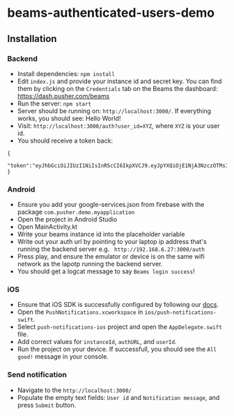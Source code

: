 # beams-authenticated-users-demo

## Installation

### Backend

- Install dependencies: `npm install`
- Edit `index.js` and provide your instance id and secret key. You can find them by clicking on the `Credentials` tab on the Beams the dashboard: https://dash.pusher.com/beams
- Run the server: `npm start`
- Server should be running on: `http://localhost:3000/`. If everything works, you should see: Hello World!
- Visit: `http://localhost:3000/auth?user_id=XYZ`, where `XYZ` is your user id.
- You should receive a token back:

```
{
  "token":"eyJhbGciOiJIUzI1NiIsInR5cCI6IkpXVCJ9.eyJpYXQiOjE1NjA3NzczOTMsImV4cCI6MTU2MDg2Mzc5MywiaXNzIjoiaHR0cHM6Ly9ZWVkucHVzaG5vdGlmaWNhdGlvbnMucHVzaGVyLmNvbSIsInN1YiI6IlhZWiJ9.90f4EZTAEsd6t6wQJTxTEN7E2x9rsX2W1Emoae394W4"
}
```


### Android

* Ensure you add your google-services.json from firebase with the package `com.pusher.demo.myapplication`
* Open the project in Android Studio
* Open MainActivity.kt
* Write your beams instance id into the placeholder variable
* Write out your auth url by pointing to your laptop ip address that's running the backend server e.g. ` http://192.168.6.27:3000/auth`
* Press play, and ensure the emulator or device is on the same wifi network as the lapotp running the backend server.
* You should get a logcat message to say `Beams login success`!
### iOS

- Ensure that iOS SDK is successfully configured by following our [docs](https://pusher.com/docs/beams/getting-started/ios/configure-apns).
- Open the `PushNotifications.xcworkspace` in `ios/push-notifications-swift`.
- Select `push-notifications-ios` project and open the `AppDelegate.swift` file.
- Add correct values for `instanceId`, `authURL`, and `userId`.
- Run the project on your device. If successfull, you should see the `All good!` message in your console.

### Send notification

- Navigate to the `http://localhost:3000/`
- Populate the empty text fields: `User id` and `Notification message`, and press `Submit` button.
